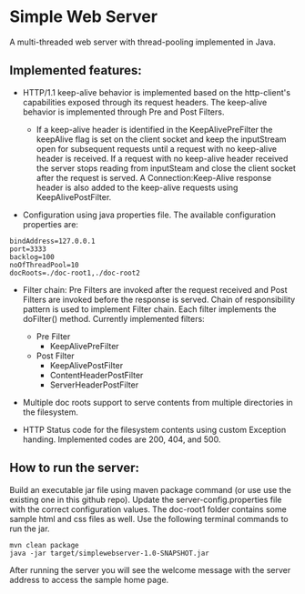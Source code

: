 # Simple Web Server

A multi-threaded web server with thread-pooling implemented in Java.

## Implemented features:

* HTTP/1.1 keep-alive behavior is implemented based on the http-client's capabilities exposed through its request headers. The keep-alive behavior is implemented through Pre and Post Filters. 

  * If a keep-alive header is identified in the KeepAlivePreFilter the keepAlive flag is set on the client socket and keep the inputStream open for subsequent requests until a request with no keep-alive header is received. If a request with no keep-alive header received the server stops reading from inputSteam and close the client socket after the request is served. A Connection:Keep-Alive response header is also added to the keep-alive requests using KeepAlivePostFilter.
  
* Configuration using java properties file. The available configuration properties are:
```
bindAddress=127.0.0.1
port=3333
backlog=100
noOfThreadPool=10
docRoots=./doc-root1,./doc-root2
```

* Filter chain: Pre Filters are invoked after the request received and Post Filters are invoked before the response is served. Chain of responsibility pattern is used to implement Filter chain. Each filter implements the doFilter() method.
Currently implemented filters:
  * Pre Filter
    * KeepAlivePreFilter
  * Post Filter
    * KeepAlivePostFilter
    * ContentHeaderPostFilter
    * ServerHeaderPostFilter

* Multiple doc roots support to serve contents from multiple directories in the filesystem.

* HTTP Status code for the filesystem contents using custom Exception handing. Implemented codes are 200, 404, and 500.

## How to run the server:
Build an executable jar file using maven package command (or use use the existing one in this github repo). Update the server-config.properties file with the correct configuration values. The doc-root1 folder contains some sample html and css files as well. Use the following terminal commands to run the jar.
```
mvn clean package
java -jar target/simplewebserver-1.0-SNAPSHOT.jar
```
After running the server you will see the welcome message with the server address to access the sample home page. 


